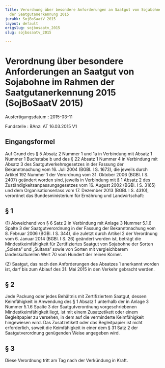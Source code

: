```yaml
---
Title: Verordnung über besondere Anforderungen an Saatgut von Sojabohne im Rahmen
  der Saatgutanerkennung 2015
jurabk: SojBoSaatV 2015
layout: default
origslug: sojbosaatv_2015
slug: sojbosaatv_2015

---
```


# Verordnung über besondere Anforderungen an Saatgut von Sojabohne im Rahmen der Saatgutanerkennung 2015 (SojBoSaatV 2015)

Ausfertigungsdatum
:   2015-03-11

Fundstelle
:   BAnz: AT 16.03.2015 V1


## Eingangsformel

Auf Grund des § 5 Absatz 2 Nummer 1 und 1a in Verbindung mit Absatz 1 Nummer 1 Buchstabe b und des § 22 Absatz 1 Nummer 4 in Verbindung mit Absatz 3 des Saatgutverkehrsgesetzes in der Fassung der Bekanntmachung vom 16. Juli 2004 (BGBl. I S. 1673), die jeweils durch Artikel 192 Nummer 1 der Verordnung vom 31. Oktober 2006 (BGBl. I S. 2407) geändert worden sind, jeweils in Verbindung mit § 1 Absatz 2 des Zuständigkeitsanpassungsgesetzes vom 16. August 2002 (BGBl. I S. 3165) und dem Organisationserlass vom 17. Dezember 2013 (BGBl. I S. 4310), verordnet das Bundesministerium für Ernährung und Landwirtschaft:


## § 1

(1) Abweichend von § 6 Satz 2 in Verbindung mit Anlage 3 Nummer 5.1.6 Spalte 3 der Saatgutverordnung in der Fassung der Bekanntmachung vom 8. Februar 2006 (BGBl. I S. 344), die zuletzt durch Artikel 2 der Verordnung vom 6. Januar 2014 (BGBl. I S. 26) geändert worden ist, beträgt die Mindestkeimfähigkeit für Zertifiziertes Saatgut von Sojabohne der Sorten „Solena“ und „Sultana“ sowie von Sorten mit vergleichbarem landeskulturellen Wert 70 vom Hundert der reinen Körner.

(2) Saatgut, das nach den Anforderungen des Absatzes 1 anerkannt worden ist, darf bis zum Ablauf des 31. Mai 2015 in den Verkehr gebracht werden.


## § 2

Jede Packung oder jedes Behältnis mit Zertifiziertem Saatgut, dessen Keimfähigkeit in Anwendung des § 1 Absatz 1 unterhalb der in Anlage 3 Nummer 5.1.6 Spalte 3 der Saatgutverordnung vorgeschriebenen Mindestkeimfähigkeit liegt, ist mit einem Zusatzetikett oder einem Begleitpapier zu versehen, in dem auf die verminderte Keimfähigkeit hingewiesen wird. Das Zusatzetikett oder das Begleitpapier ist nicht erforderlich, soweit die Keimfähigkeit in einer dem § 31 Satz 2 der Saatgutverordnung genügenden Weise angegeben wird.


## § 3

Diese Verordnung tritt am Tag nach der Verkündung in Kraft.


